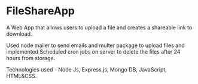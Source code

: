 # FileShareApp

A Web App that allows users to upload a file and creates a shareable link to download.

Used node mailer to send emails and multer package to upload files and implemented Scheduled cron jobs on server to delete the files after 24 hours from storage.

Technologies used - Node Js, Express.js, Mongo DB, JavaScript, HTML&CSS.
